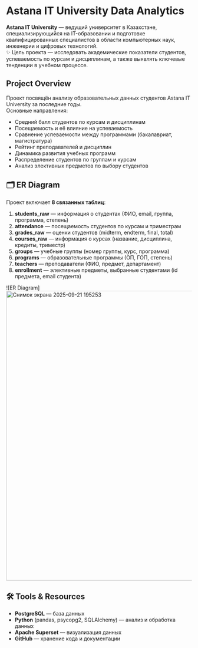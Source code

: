 # Astana IT University Data Analytics

**Astana IT University** — ведущий университет в Казахстане, специализирующийся на IT-образовании и подготовке квалифицированных специалистов в области компьютерных наук, инженерии и цифровых технологий.  
✨ Цель проекта — исследовать академические показатели студентов, успеваемость по курсам и дисциплинам, а также выявлять ключевые тенденции в учебном процессе.

## Project Overview
Проект посвящён анализу образовательных данных студентов Astana IT University за последние годы.  
Основные направления:
- Средний балл студентов по курсам и дисциплинам  
- Посещаемость и её влияние на успеваемость  
- Сравнение успеваемости между программами (бакалавриат, магистратура)  
- Рейтинг преподавателей и дисциплин  
- Динамика развития учебных программ  
- Распределение студентов по группам и курсам  
- Анализ элективных предметов по выбору студентов  

## 🗂️ ER Diagram
Проект включает **8 связанных таблиц**:

1. **students_raw** — информация о студентах (ФИО, email, группа, программа, степень)  
2. **attendance** — посещаемость студентов по курсам и триместрам  
3. **grades_raw** — оценки студентов (midterm, endterm, final, total)  
4. **courses_raw** — информация о курсах (название, дисциплина, кредиты, триместр)  
5. **groups** — учебные группы (номер группы, курс, программа)  
6. **programs** — образовательные программы (ОП, ГОП, степень)  
7. **teachers** — преподаватели (ФИО, предмет, департамент)  
8. **enrollment** — элективные предметы, выбранные студентами (id предмета, email студента)  

![ER Diagram]<img width="1102" height="786" alt="Снимок экрана 2025-09-21 195253" src="https://github.com/user-attachments/assets/f184b1dd-5793-4ced-a74a-bcf118c3a3a3" />


## 🛠️ Tools & Resources
- **PostgreSQL** — база данных  
- **Python** (pandas, psycopg2, SQLAlchemy) — анализ и обработка данных  
- **Apache Superset** — визуализация данных  
- **GitHub** — хранение кода и документации  

